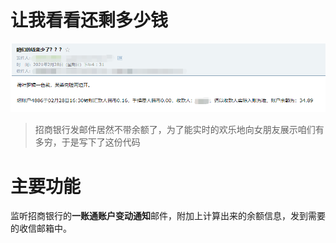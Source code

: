 # 让我看看还剩多少钱

![](./EMAIL.png)

> 招商银行发邮件居然不带余额了，为了能实时的欢乐地向女朋友展示咱们有多穷，于是写下了这份代码

# 主要功能

监听招商银行的**一账通账户变动通知**邮件，附加上计算出来的余额信息，发到需要的收信邮箱中。